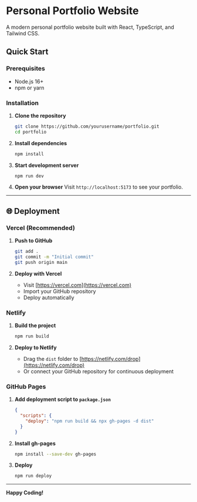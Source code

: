 # Personal Portfolio Website

A modern personal portfolio website built with React, TypeScript, and Tailwind CSS.

##  Quick Start

### Prerequisites
- Node.js 16+  
- npm or yarn

### Installation

1. **Clone the repository**
   ```bash
   git clone https://github.com/yourusername/portfolio.git
   cd portfolio
   ```

2. **Install dependencies**
   ```bash
   npm install
   ```

3. **Start development server**
   ```bash
   npm run dev
   ```

4. **Open your browser**
   Visit `http://localhost:5173` to see your portfolio.

---

## 🌐 Deployment

### Vercel (Recommended)

1. **Push to GitHub**
   ```bash
   git add .
   git commit -m "Initial commit"
   git push origin main
   ```

2. **Deploy with Vercel**
   - Visit [https://vercel.com](https://vercel.com)
   - Import your GitHub repository
   - Deploy automatically

### Netlify

1. **Build the project**
   ```bash
   npm run build
   ```

2. **Deploy to Netlify**
   - Drag the `dist` folder to [https://netlify.com/drop](https://netlify.com/drop)
   - Or connect your GitHub repository for continuous deployment

### GitHub Pages

1. **Add deployment script to `package.json`**
   ```json
   {
     "scripts": {
       "deploy": "npm run build && npx gh-pages -d dist"
     }
   }
   ```

2. **Install gh-pages**
   ```bash
   npm install --save-dev gh-pages
   ```

3. **Deploy**
   ```bash
   npm run deploy
   ```

---

**Happy Coding!** 
